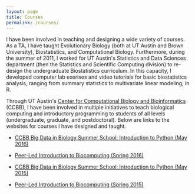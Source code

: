 ```yaml
---
layout: page
title: Courses
permalink: /courses/
---
```

I have been involved in teaching and designing a wide variety of courses. As a TA, I have taught Evolutionary Biology (both at UT Austin and Brown University), Biostatistics, and Computational Biology. Furthermore, during the summer of 2011, I worked for UT Austin's Statistics and Data Sciences department (then the Statistics and Scientific Computing division) to re-design the undergraduate Biostatistics curriculum. In this capacity, I developed computer lab exerises and video tutorials for basic biostatistics analysis, ranging from summary statistics to multivariate linear modeling, in R.

Through UT Austin's [Center for Computational Biology and Bioinformatics](http://ccbb.biosci.utexas.edu/) (CCBB), I have been involved in multiple initiatives to teach biological computing and introductory programming to students of all levels (undergraduate, graduate, and postdoctoral). Below are links to the websites for courses I have designed and taught.

+ [CCBB Big Data in Biology Summer School: Introduction to Python (May 2016)](http://sjspielman.org/bdib2016_python)

+ [Peer-Led Introduction to Biocomputing (Spring 2016)](http://CCBBatUT.github.io/Biocomputing_Spring2016)

+ [CCBB Big Data in Biology Summer School: Introduction to Python (May 2015)](http://sjspielman.org/ccbb_bigdata2015_python)

+ [Peer-Led Introduction to Biocomputing (Spring 2015)](http://CCBBatUT.github.io/Biocomputing_Spring2015)
